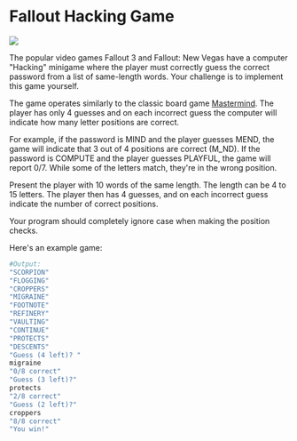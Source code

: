 # Fallout Hacking Game

![](https://www.mobygames.com/images/shots/l/335300-fallout-3-windows-screenshot-hacking-a-computer-and-yes-i.jpg)


The popular video games Fallout 3 and Fallout: New Vegas have a computer "Hacking" minigame where the player must correctly guess the correct password from a list of same-length words. Your challenge is to implement this game yourself.

The game operates similarly to the classic board game [Mastermind](http://en.wikipedia.org/wiki/Mastermind_(board_game)). The player has only 4 guesses and on each incorrect guess the computer will indicate how many letter positions are correct.

For example, if the password is MIND and the player guesses MEND, the game will indicate that 3 out of 4 positions are correct (M_ND). If the password is COMPUTE and the player guesses PLAYFUL, the game will report 0/7. While some of the letters match, they're in the wrong position.

Present the player with 10 words of the same length. The length can be 4 to 15 letters. The player then has 4 guesses, and on each incorrect guess indicate the number of correct positions.

Your program should completely ignore case when making the position checks.

Here's an example game:

```ruby
#Output:
"SCORPION"
"FLOGGING"
"CROPPERS"
"MIGRAINE"
"FOOTNOTE"
"REFINERY"
"VAULTING"
"CONTINUE"
"PROTECTS"
"DESCENTS"
"Guess (4 left)? "
migraine
"0/8 correct"
"Guess (3 left)?"
protects
"2/8 correct"
"Guess (2 left)?" 
croppers
"8/8 correct"
"You win!"
```

